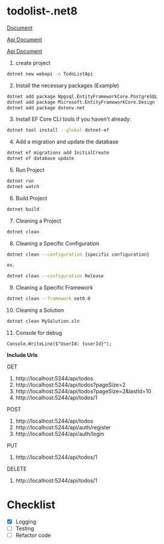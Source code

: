 # todolist-.net8

[Document](https://learn.microsoft.com/en-us/ef/core/)

[Api Document](https://learn.microsoft.com/en-us/aspnet/core/fundamentals/openapi/aspnetcore-openapi?view=aspnetcore-8.0&tabs=visual-studio%2Cminimal-apis)

[Api Document](https://learn.microsoft.com/en-us/aspnet/core/tutorials/getting-started-with-swashbuckle?view=aspnetcore-8.0&tabs=visual-studio)

1. create project
```bash
dotnet new webapi -n TodoListApi
```
2. Install the necessary packages (Example)
```bash
dotnet add package Npgsql.EntityFrameworkCore.PostgreSQL
dotnet add package Microsoft.EntityFrameworkCore.Design
dotnet add package dotenv.net
```

3. Install EF Core CLI tools if you haven't already:
```bash
dotnet tool install --global dotnet-ef
```

4. Add a migration and update the database
```bash
dotnet ef migrations add InitialCreate
dotnet ef database update
```

5. Run Project
```bash
dotnet run
dotnet watch
```

6. Build Project
```bash
dotnet build
```

7. Cleaning a Project

```bash
dotnet clean
```

8. Cleaning a Specific Configuration

```bash
dotnet clean --configuration {specific configuration}

ex.

dotnet clean --configuration Release
```

9. Cleaning a Specific Framework

```bash
dotnet clean --framework net6.0
```

10. Cleaning a Solution

```bash
dotnet clean MySolution.sln
```

11. Console for debug
```
Console.WriteLine($"UserId: {userId}");
```

**Include Urls**

GET 
1. http://localhost:5244/api/todos
2. http://localhost:5244/api/todos?pageSize=2
3. http://localhost:5244/api/todos?pageSize=2&lastId=10
4. http://localhost:5244/api/todos/1

POST
1. http://localhost:5244/api/todos
2. http://localhost:5244/api/auth/register
3. http://localhost:5244/api/auth/login

PUT
1. http://localhost:5244/api/todos/1

DELETE
1. http://localhost:5244/api/todos/1



# Checklist

- [x] Logging
- [ ] Testing
- [ ] Refactor code
